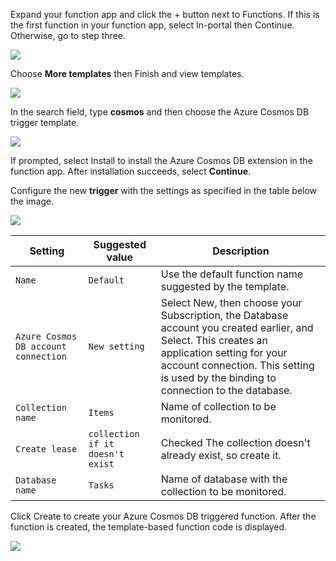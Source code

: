 Expand your function app and click the + button next to Functions. If this is the first function in your function app, select In-portal then Continue. Otherwise, go to step three.

![](https://github.com/fenago/katacoda-scenarios/raw/master/azure-functions/azure-functions-trigger-cosmosdb/steps/4/1.JPG)

Choose **More templates** then Finish and view templates.

![](https://github.com/fenago/katacoda-scenarios/raw/master/azure-functions/azure-functions-trigger-cosmosdb/steps/4/2.JPG)


In the search field, type **cosmos** and then choose the Azure Cosmos DB trigger template.

![](https://github.com/fenago/katacoda-scenarios/raw/master/azure-functions/azure-functions-trigger-cosmosdb/steps/4/3.JPG)


If prompted, select Install to install the Azure Cosmos DB extension in the function app. After installation succeeds, select **Continue**.

Configure the new **trigger** with the settings as specified in the table below the image.

![](https://github.com/fenago/katacoda-scenarios/raw/master/azure-functions/azure-functions-trigger-cosmosdb/steps/4/5.JPG)



Setting	| Suggested value | Description
--- | --- | ---
`Name` | `Default` | Use the default function name suggested by the template.
`Azure Cosmos DB account connection` | `New setting` | Select New, then choose your Subscription, the Database account you created earlier, and Select. This creates an application setting for your account connection. This setting is used by the binding to connection to the database.
`Collection name` | `Items` | Name of collection to be monitored.
`Create lease` | `collection if it doesn't exist` | Checked	The collection doesn't already exist, so create it.
`Database name` | `Tasks` | Name of database with the collection to be monitored.


Click Create to create your Azure Cosmos DB triggered function. After the function is created, the template-based function code is displayed.

![](https://github.com/fenago/katacoda-scenarios/raw/master/azure-functions/azure-functions-trigger-cosmosdb/steps/4/1.JPG)

